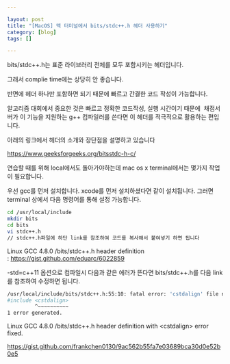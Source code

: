 ```yaml
---

layout: post
title: "[MacOS] 맥 터미널에서 bits/stdc++.h 헤더 사용하기"
category: [blog]
tags: []

---
```


bits/stdc++.h는 표준 라이브러리 전체를 모두 포함시키는 헤더입니다.

그래서 complie time에는 상당히 안 좋습니다.

반면에 헤더 하나만 포함하면 되기 때문에 빠르고 간결한 코드 작성이 가능합니다.

알고리즘 대회에서 중요한 것은 빠르고 정확한 코드작성, 실행 시간이기 때문에  채점서버가 이 기능을 지원하는 g++ 컴파일러를 쓴다면 이 헤더를 적극적으로 활용하는 편입니다.

아래의 링크에서 헤더의 소개와 장단점을 설명하고 있습니다

<https://www.geeksforgeeks.org/bitsstdc-h-c/>

연습할 때를 위해 local에서도 돌아가야하는데 mac os x terminal에서는 몇가지 작업이 필요합니다.

우선 gcc를 먼저 설치합니다. xcode를 먼저 설치하셨다면 같이 설치됩니다. 그러면 terminal 상에서 다음 명령어를 통해 설정 가능합니다.

```bash
cd /usr/local/include
mkdir bits
cd bits
vi stdc++.h
// stdc++.h파일에 하단 link를 참조하여 코드를 복사해서 붙여넣기 하면 됩니다
```

Linux GCC 4.8.0 /bits/stdc++.h header definition : <https://gist.github.com/eduarc/6022859>

-std=c++11 옵션으로 컴파일시 다음과 같은 에러가 뜬다면 bits/stdc++.h를 다음 link를 참조하여 수정하면 됩니다.

```bash
/usr/local/include/bits/stdc++.h:55:10: fatal error: 'cstdalign' file not found
#include <cstdalign>
         ^~~~~~~~~~~
1 error generated.
```

Linux GCC 4.8.0 /bits/stdc++.h header definition with \<cstdalign\> error fixed.

<https://gist.github.com/frankchen0130/9ac562b55fa7e03689bca30d0e52b0e5>
